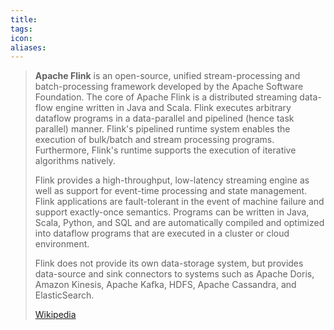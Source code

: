 ```yaml
---
title: 
tags: 
icon: 
aliases: 
---
```

> **Apache Flink** is an open-source, unified stream-processing and batch-processing framework developed by the Apache Software Foundation. The core of Apache Flink is a distributed streaming data-flow engine written in Java and Scala. Flink executes arbitrary dataflow programs in a data-parallel and pipelined (hence task parallel) manner. Flink's pipelined runtime system enables the execution of bulk/batch and stream processing programs. Furthermore, Flink's runtime supports the execution of iterative algorithms natively.
>
> Flink provides a high-throughput, low-latency streaming engine as well as support for event-time processing and state management. Flink applications are fault-tolerant in the event of machine failure and support exactly-once semantics. Programs can be written in Java, Scala, Python, and SQL and are automatically compiled and optimized into dataflow programs that are executed in a cluster or cloud environment.
>
> Flink does not provide its own data-storage system, but provides data-source and sink connectors to systems such as Apache Doris, Amazon Kinesis, Apache Kafka, HDFS, Apache Cassandra, and ElasticSearch.
>
> [Wikipedia](https://en.wikipedia.org/wiki/Apache%20Flink)
